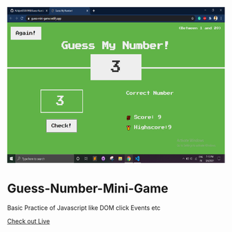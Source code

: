 <img width=1200 height=360 src="https://github.com/Abhijeet05061998/Guess-Number-Mini-Game/blob/main/Screenshot%20(158).png"/>


# Guess-Number-Mini-Game
Basic Practice of Javascript like DOM click Events etc

<a href ="https://guess-mini-game.netlify.app/" target="_blank">Check out Live </a>
